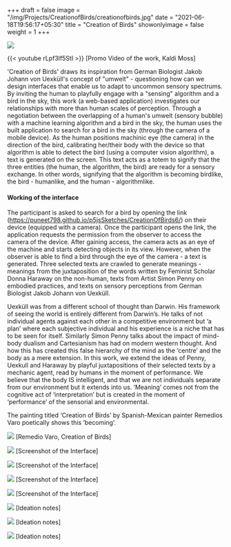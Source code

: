 +++
draft = false
image = "/img/Projects/CreationofBirds/creationofbirds.jpg"
date = "2021-06-18T19:56:17+05:30"
title = "Creation of Birds"
showonlyimage = false
weight = 1
+++

![][2]

{{< youtube rLpf3lf5StI >}} [Promo Video of the work, Kaldi Moss]

'Creation of Birds' draws its inspiration from German Biologist Jakob Johann von Uexküll's concept of "umwelt" - questioning how can we design interfaces that enable us to adapt to uncommon sensory spectrums. By inviting the human to playfully engage with a "sensing" algorithm and a bird in the sky, this work (a web-based application) investigates our relationships with more than human scales of perception. Through a negotiation between the overlapping of a human's umwelt (sensory bubble) with a machine learning algorithm and a bird in the sky, the human uses the built application to search for a bird in the sky (through the camera of a mobile device). As the human positions machinic eye (the camera) in the direction of the bird, calibrating her/their body with the device so that algorithm is able to detect the bird (using a computer vision algorithm), a text is generated on the screen. This text acts as a totem to signify that the three entities (the human, the algorithm, the bird) are ready for a sensory exchange. In other words, signifying that the algorithm is becoming birdlike, the bird - humanlike, and the human - algorithmlike.

#### Working of the interface
The participant is asked to search for a bird by opening the link (https://puneet798.github.io/p5jsSketches/CreationOfBirds6/) on their device (equipped with a camera). Once the participant opens the link, the application requests the permission from the observer to access the camera of the device. After gaining access, the camera acts as an eye of the machine and starts detecting objects in its view. However, when the observer is able to find a bird through the eye of the camera - a text is generated. Three selected texts are crawled to generate meanings - meanings from the juxtaposition of the words written by Feminist Scholar Donna Haraway on the non-human, texts from Artist Simon Penny on embodied practices, and texts on sensory perceptions from German Biologist Jakob Johann von Uexküll.

Uexküll was from a different school of thought than Darwin. His framework of seeing the world is entirely different from Darwin’s. He talks of not individual agents against each other in a competitive environment but ‘a plan’ where each subjective individual and his experience is a niche that has to be seen for itself. Similarly Simon Penny talks about the impact of mind-body dualism and Cartesianism has had on modern western thought. And how this has created this false hierarchy of the mind as the ‘centre’ and the body as a mere extension. In this work, we extend the ideas of Penny, Uexkull and Haraway by playful juxtapositions of their selected texts by a mechanic agent, read by humans in the moment of performance. We believe that the body IS intelligent, and that we are not individuals separate from our environment but it extends into us. ‘Meaning’ comes not from the cognitive act of ‘interpretation’ but is created in the moment of ‘performance’ of the sensorial and environmental. 

The painting titled ‘Creation of Birds’ by Spanish-Mexican painter Remedios Varo poetically shows this ‘becoming’.

![][1] [Remedio Varo, Creation of Birds]

![][6] [Screenshot of the Interface]

![][7] [Screenshot of the Interface]

![][8] [Screenshot of the Interface]

![][9] [Screenshot of the Interface]

![][3] [Ideation notes]

![][4] [Ideation notes]

![][5] [Ideation notes]

[1]: /img/Projects/CreationofBirds/creationofbirds.jpg
[2]: /img/Projects/CreationofBirds/birdplay.png
[3]: /img/Projects/CreationofBirds/txt1.jpg
[4]: /img/Projects/CreationofBirds/txt2.jpg
[5]: /img/Projects/CreationofBirds/txt3.jpg
[6]: /img/Projects/CreationofBirds/COB1.png
[7]: /img/Projects/CreationofBirds/COB2.png
[8]: /img/Projects/CreationofBirds/COB3.png
[9]: /img/Projects/CreationofBirds/COB4.png
